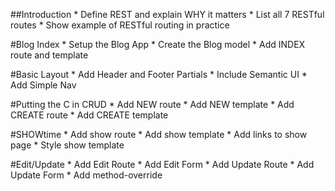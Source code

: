 ##Introduction
    * Define REST and explain WHY it matters
    * List all 7 RESTful routes
    * Show example of RESTful routing in practice

#Blog Index
    * Setup the Blog App
    * Create the Blog model
    * Add INDEX route and template

#Basic Layout
    * Add Header and Footer Partials
    * Include Semantic UI
    * Add Simple Nav
    
#Putting the C in CRUD
    * Add NEW route
    * Add NEW template
    * Add CREATE route
    * Add CREATE template
    
#SHOWtime
    * Add show route
    * Add show template
    * Add links to show page
    * Style show template
    
#Edit/Update
    * Add Edit Route
    * Add Edit Form
    * Add Update Route
    * Add Update Form
    * Add method-override
    
